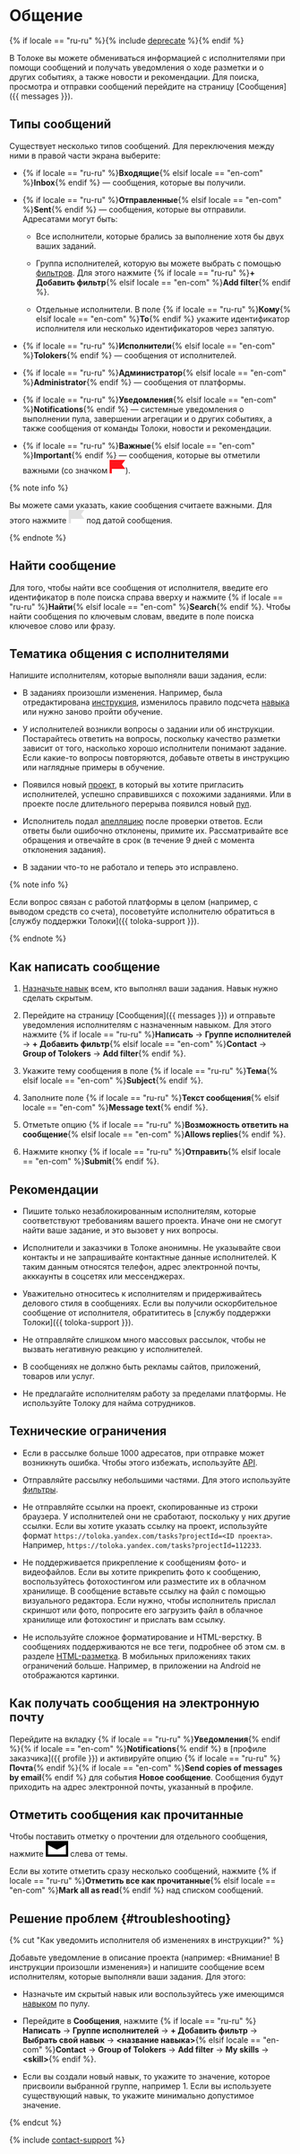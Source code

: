 # Общение

{% if locale == "ru-ru" %}{% include [deprecate](../../_includes/deprecate.md) %}{% endif %}

В Толоке вы можете обмениваться информацией с исполнителями при помощи сообщений и получать уведомления о ходе разметки и о других событиях, а также новости и рекомендации. Для поиска, просмотра и отправки сообщений перейдите на страницу [Сообщения]({{ messages }}).

## Типы сообщений

Существует несколько типов сообщений. Для переключения между ними в правой части экрана выберите:

- {% if locale == "ru-ru" %}**Входящие**{% elsif locale == "en-com" %}**Inbox**{% endif %} — сообщения, которые вы получили.

- {% if locale == "ru-ru" %}**Отправленные**{% elsif locale == "en-com" %}**Sent**{% endif %} — сообщения, которые вы отправили. Адресатами могут быть:

    - Все исполнители, которые брались за выполнение хотя бы двух ваших заданий.

    - Группа исполнителей, которую вы можете выбрать с помощью [фильтров](filters.md). Для этого нажмите {% if locale == "ru-ru" %}**+ Добавить фильтр**{% elsif locale == "en-com" %}**Add filter**{% endif %}.

    - Отдельные исполнители. В поле {% if locale == "ru-ru" %}**Кому**{% elsif locale == "en-com" %}**To**{% endif %} укажите идентификатор исполнителя или несколько идентификаторов через запятую.

- {% if locale == "ru-ru" %}**Исполнители**{% elsif locale == "en-com" %}**Tolokers**{% endif %} — сообщения от исполнителей.

- {% if locale == "ru-ru" %}**Администратор**{% elsif locale == "en-com" %}**Administrator**{% endif %} — сообщения от платформы.

- {% if locale == "ru-ru" %}**Уведомления**{% elsif locale == "en-com" %}**Notifications**{% endif %} — системные уведомления о выполнении пула, завершении агрегации и о других событиях, а также сообщения от команды Толоки, новости и рекомендации.

- {% if locale == "ru-ru" %}**Важные**{% elsif locale == "en-com" %}**Important**{% endif %} — сообщения, которые вы отметили важными (со значком ![](../_images/other/important.svg)).

{% note info %}

Вы можете сами указать, какие сообщения считаете важными. Для этого нажмите ![](../_images/other/important-inactive.svg) под датой сообщения.

{% endnote %}

## Найти сообщение

Для того, чтобы найти все сообщения от исполнителя, введите его идентификатор в поле поиска справа вверху и нажмите {% if locale == "ru-ru" %}**Найти**{% elsif locale == "en-com" %}**Search**{% endif %}.
Чтобы найти сообщения по ключевым словам, введите в поле поиска ключевое слово или фразу.

## Тематика общения с исполнителями

Напишите исполнителям, которые выполняли ваши задания, если:

- В заданиях произошли изменения. Например, была отредактирована [инструкция](../../glossary.md#instructions), изменилось правило подсчета [навыка](../../glossary.md#skill) или нужно заново пройти обучение.

- У исполнителей возникли вопросы о задании или об инструкции. Постарайтесь ответить на вопросы, поскольку качество разметки зависит от того, насколько хорошо исполнители понимают задание. Если какие-то вопросы повторяются, добавьте ответы в инструкцию или наглядные примеры в обучение.

- Появился новый [проект](../../glossary.md#project), в который вы хотите пригласить исполнителей, успешно справившихся с похожими заданиями. Или в проекте после длительного перерыва появился новый [пул](../../glossary.md#pool).

- Исполнитель подал [апелляцию](accept.md#appeal) после проверки ответов. Если ответы были ошибочно отклонены, примите их. Рассматривайте все обращения и отвечайте в срок (в течение 9 дней с момента отклонения задания).

- В задании что-то не работало и теперь это исправлено.

{% note info %}

Если вопрос связан с работой платформы в целом (например, с выводом средств со счета), посоветуйте исполнителю обратиться в [службу поддержки Толоки]({{ toloka-support }}).

{% endnote %}

## Как написать сообщение

1. [Назначьте навык](nav-assign.md) всем, кто выполнял ваши задания. Навык нужно сделать скрытым.

1. Перейдите на страницу [Сообщения]({{ messages }}) и отправьте уведомления исполнителям с назначенным навыком. Для этого нажмите {% if locale == "ru-ru" %}**Написать** → **Группе исполнителей** → **+ Добавить фильтр**{% elsif locale == "en-com" %}**Contact** → **Group of Tolokers** → **Add filter**{% endif %}.

1. Укажите тему сообщения в поле {% if locale == "ru-ru" %}**Тема**{% elsif locale == "en-com" %}**Subject**{% endif %}.

1. Заполните поле {% if locale == "ru-ru" %}**Текст сообщения**{% elsif locale == "en-com" %}**Message text**{% endif %}.

1. Отметьте опцию {% if locale == "ru-ru" %}**Возможность ответить на сообщение**{% elsif locale == "en-com" %}**Allows replies**{% endif %}.

1. Нажмите кнопку {% if locale == "ru-ru" %}**Отправить**{% elsif locale == "en-com" %}**Submit**{% endif %}.

## Рекомендации

- Пишите только незаблокированным исполнителям, которые соответствуют требованиям вашего проекта. Иначе они не смогут найти ваше задание, и это вызовет у них вопросы.

- Исполнители и заказчики в Толоке анонимны. Не указывайте свои контакты и не запрашивайте контактные данные исполнителей. К таким данным относятся телефон, адрес электронной почты, акккаунты в соцсетях или мессенджерах.

- Уважительно относитесь к исполнителям и придерживайтесь делового стиля в сообщениях. Если вы получили оскорбительное сообщение от исполнителя, обратититесь в [службу поддержки Толоки]({{ toloka-support }}).

- Не отправляйте слишком много массовых рассылок, чтобы не вызвать негативную реакцию у исполнителей.

- В сообщениях не должно быть рекламы сайтов, приложений, товаров или услуг.

- Не предлагайте исполнителям работу за пределами платформы. Не используйте Толоку для найма сотрудников.

## Технические ограничения

- Если в рассылке больше 1000 адресатов, при отправке может возникнуть ошибка. Чтобы этого избежать, используйте [API](../../api/concepts/messages.md).

- Отправляйте рассылку небольшими частями. Для этого используйте [фильтры](filters.md).

- Не отправляйте ссылки на проект, скопированные из строки браузера. У исполнителей они не сработают, поскольку у них другие ссылки. Если вы хотите указать ссылку на проект, используйте формат `https://toloka.yandex.com/tasks?projectId=<ID проекта>`. Например, `https://toloka.yandex.com/tasks?projectId=112233`.

- Не поддерживается прикрепление к сообщениям фото- и видеофайлов. Если вы хотите прикрепить фото к сообщению, воспользуйтесь фотохостингом или разместите их в облачном хранилище. В сообщение вставьте ссылку на файл с помощью визуального редактора. Если нужно, чтобы исполнитель прислал скриншот или фото, попросите его загрузить файл в облачное хранилище или фотохостинг и прислать вам ссылку.

- Не используйте сложное форматирование и HTML-верстку. В сообщениях поддерживаются не все теги, подробнее об этом см. в разделе [HTML-разметка](instruction.md#html). В мобильных приложениях таких ограничений больше. Например, в приложении на Аndroid не отображаются картинки.

## Как получать сообщения на электронную почту

Перейдите на вкладку {% if locale == "ru-ru" %}**Уведомления**{% endif %}{% if locale == "en-com" %}**Notifications**{% endif %} в [профиле заказчика]({{ profile }}) и активируйте опцию {% if locale == "ru-ru" %}**Почта**{% endif %}{% if locale == "en-com" %}**Send copies of messages by email**{% endif %} для события **Новое сообщение**. Сообщения будут приходить на адрес электронной почты, указанный в профиле.

## Отметить сообщения как прочитанные

Чтобы поставить отметку о прочтении для отдельного сообщения, нажмите ![](../_images/other/read.svg) слева от темы.

Если вы хотите отметить сразу несколько сообщений, нажмите {% if locale == "ru-ru" %}**Отметить все как прочитанные**{% elsif locale == "en-com" %}**Mark all as read**{% endif %} над списком сообщений.

## Решение проблем {#troubleshooting}

{% cut "Как уведомить исполнителя об изменениях в инструкции?" %}

Добавьте уведомление в описание проекта (например: «Внимание! В инструкции произошли изменения») и напишите сообщение всем исполнителям, которые выполняли ваши задания. Для этого:

- Назначьте им скрытый навык или воспользуйтесь уже имеющимся [навыком](nav-assign.md) по пулу.

- Перейдите в **Сообщения**, нажмите {% if locale == "ru-ru" %}**Написать** → **Группе исполнителей** → **+ Добавить фильтр** → **Выбрать свой навык** → **&lt;название навыка&gt;**{% elsif locale == "en-com" %}**Contact** → **Group of Tolokers** → **Add filter** → **My skills** → **&lt;skill&gt;**{% endif %}.

- Если вы создали новый навык, то укажите то значение, которое присвоили выбранной группе, например 1. Если вы используете существующий навык, то укажите минимально допустимое значение.

{% endcut %}

{% include [contact-support](../_includes/contact-support-help.md) %}
